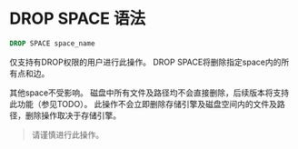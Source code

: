 # DROP SPACE 语法

```sql
DROP SPACE space_name
```

仅支持有DROP权限的用户进行此操作。
DROP SPACE将删除指定space内的所有点和边。

其他space不受影响。
磁盘中所有文件及路径均不会直接删除，后续版本将支持此功能（参见TODO）。
此操作不会立即删除存储引擎及磁盘空间内的文件及路径，删除操作取决于存储引擎。
> 请谨慎进行此操作。
